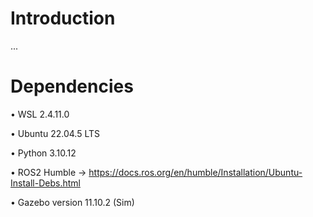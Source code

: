 # Introduction
...
# Dependencies
•	WSL 2.4.11.0

•	Ubuntu 22.04.5 LTS

•	Python 3.10.12 

•	ROS2 Humble	-> https://docs.ros.org/en/humble/Installation/Ubuntu-Install-Debs.html

•	Gazebo version 11.10.2 (Sim)
